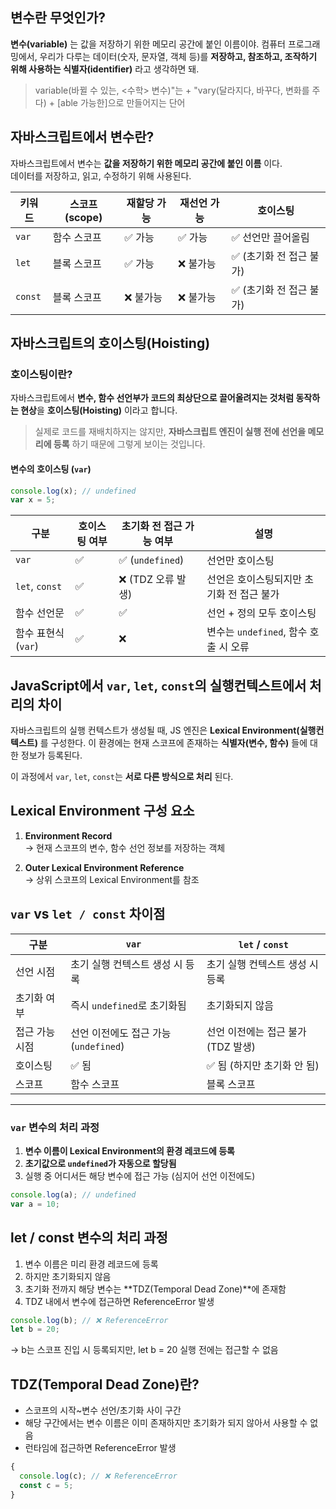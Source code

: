 ## 변수란 무엇인가? 
**변수(variable)** 는 값을 저장하기 위한 메모리 공간에 붙인 이름이야.
컴퓨터 프로그래밍에서, 우리가 다루는 데이터(숫자, 문자열, 객체 등)를 **저장하고, 참조하고, 조작하기 위해 사용하는 식별자(identifier)** 라고 생각하면 돼.

> variable(바뀔 수 있는, <수학> 변수)"는 + "vary(달라지다, 바꾸다, 변화를 주다) + [able 가능한]으로 만들어지는 단어


## 자바스크립트에서 변수란?
자바스크립트에서 변수는 **값을 저장하기 위한 메모리 공간에 붙인 이름** 이다.  
데이터를 저장하고, 읽고, 수정하기 위해 사용된다.

| 키워드   | 스코프(scope)   | 재할당 가능 | 재선언 가능 | 호이스팅           |
|----------|------------------|--------------|----------------|---------------------|
| `var`    | 함수 스코프       | ✅ 가능       | ✅ 가능         | ✅ 선언만 끌어올림     |
| `let`    | 블록 스코프       | ✅ 가능       | ❌ 불가능        | ✅ (초기화 전 접근 불가) |
| `const`  | 블록 스코프       | ❌ 불가능      | ❌ 불가능        | ✅ (초기화 전 접근 불가) |


## 자바스크립트의 호이스팅(Hoisting)

### 호이스팅이란?
자바스크립트에서 **변수, 함수 선언부가 코드의 최상단으로 끌어올려지는 것처럼 동작하는 현상**을 **호이스팅(Hoisting)** 이라고 합니다.

> 실제로 코드를 재배치하지는 않지만, **자바스크립트 엔진이 실행 전에 선언을 메모리에 등록** 하기 때문에 그렇게 보이는 것입니다.


#### 변수의 호이스팅 (`var`)
```javascript
console.log(x); // undefined
var x = 5;
```

| 구분                 | 호이스팅 여부 | 초기화 전 접근 가능 여부 | 설명                                               |
|----------------------|----------------|---------------------------|----------------------------------------------------|
| `var`                | ✅             | ✅ (`undefined`)           | 선언만 호이스팅                                    |
| `let`, `const`       | ✅             | ❌ (TDZ 오류 발생)         | 선언은 호이스팅되지만 초기화 전 접근 불가         |
| 함수 선언문          | ✅             | ✅                         | 선언 + 정의 모두 호이스팅                          |
| 함수 표현식 (`var`) | ✅             | ❌                         | 변수는 `undefined`, 함수 호출 시 오류              |

## JavaScript에서 `var`, `let`, `const`의 실행컨텍스트에서 처리의 차이
자바스크립트의 실행 컨텍스트가 생성될 때, JS 엔진은 **Lexical Environment(실행컨텍스트)** 를 구성한다. 이 환경에는 현재 스코프에 존재하는 **식별자(변수, 함수)** 들에 대한 정보가 등록된다.

이 과정에서 `var`, `let`, `const`는 **서로 다른 방식으로 처리** 된다.

## Lexical Environment 구성 요소

1. **Environment Record**  
   → 현재 스코프의 변수, 함수 선언 정보를 저장하는 객체

2. **Outer Lexical Environment Reference**  
   → 상위 스코프의 Lexical Environment를 참조


## `var` vs `let / const` 차이점

| 구분             | `var`                              | `let` / `const`                        |
|------------------|-------------------------------------|----------------------------------------|
| 선언 시점         | 초기 실행 컨텍스트 생성 시 등록     | 초기 실행 컨텍스트 생성 시 등록       |
| 초기화 여부       | 즉시 `undefined`로 초기화됨         | 초기화되지 않음                        |
| 접근 가능 시점    | 선언 이전에도 접근 가능 (`undefined`) | 선언 이전에는 접근 불가 (TDZ 발생)    |
| 호이스팅         | ✅ 됨                              | ✅ 됨 (하지만 초기화 안 됨)            |
| 스코프           | 함수 스코프                         | 블록 스코프                            |

---

### `var` 변수의 처리 과정

1. **변수 이름이 Lexical Environment의 환경 레코드에 등록**
2. **초기값으로 `undefined`가 자동으로 할당됨**
3. 실행 중 어디서든 해당 변수에 접근 가능 (심지어 선언 이전에도)

```javascript
console.log(a); // undefined
var a = 10; 
```

## let / const 변수의 처리 과정
	
1. 변수 이름은 미리 환경 레코드에 등록
2.	하지만 초기화되지 않음
3.	초기화 전까지 해당 변수는 **TDZ(Temporal Dead Zone)**에 존재함
4.	TDZ 내에서 변수에 접근하면 ReferenceError 발생

```javascript
console.log(b); // ❌ ReferenceError
let b = 20;
```

→ b는 스코프 진입 시 등록되지만, let b = 20 실행 전에는 접근할 수 없음

## TDZ(Temporal Dead Zone)란?
- 스코프의 시작~변수 선언/초기화 사이 구간
- 해당 구간에서는 변수 이름은 이미 존재하지만 초기화가 되지 않아서 사용할 수 없음
- 런타임에 접근하면 ReferenceError 발생

```javascript
{
  console.log(c); // ❌ ReferenceError
  const c = 5;
}
```
